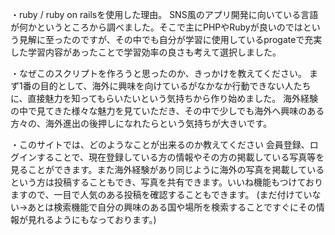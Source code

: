 ・ruby / ruby on railsを使用した理由。
SNS風のアプリ開発に向いている言語が何かというところから調べました。そこで主にPHPやRubyが良いのではという見解に至ったのですが、その中でも自分が学習に使用しているprogateで充実した学習内容があったことで学習効率の良さも考えて選択しました。


・なぜこのスクリプトを作ろうと思ったのか、きっかけを教えてください。
まず1番の目的として、海外に興味を向けているがなかなか行動できない人たちに、直接魅力を知ってもらいたいという気持ちから作り始めました。
海外経験の中で見てきた様々な魅力を見ていただき、その中で少しでも海外へ興味のある方々の、海外進出の後押しになれたらという気持ちが大きいです。


・このサイトでは、どのようなことが出来るのか教えてください
会員登録、ログインすることで、現在登録している方の情報やその方の掲載している写真等を見ることができます。また海外経験があり同じように海外の写真を掲載しているという方は投稿することもでき、写真を共有できます。いいね機能もつけておりますので、一目で人気のある投稿を確認することもできます。
(まだ付けていない→あとは検索機能で自分の興味のある国や場所を検索することですぐにその情報が見れるようにもなっております。)
